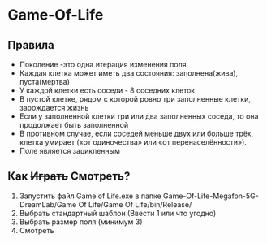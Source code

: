 # Game-Of-Life
## Правила
* Поколение -это одна итерация изменения поля
* Каждая клетка может иметь два состояния: заполнена(жива), пуста(мертва)
* У каждой клетки есть соседи - 8 соседних клеток
* В пустой клетке, рядом с которой ровно три заполненные клетки, зарождается жизнь
* Если у заполненной клетки три или два заполненных соседа, то она продолжает быть заполненной
* В противном случае, если соседей меньше двух или больше трёх, клетка умирает («от одиночества» или «от перенаселённости»).
* Поле является зацикленным

## Как ~~Играть~~ Смотреть?
1. Запустить файл Game of Life.exe в папке Game-Of-Life-Megafon-5G-DreamLab/Game Of Life/Game Of Life/bin/Release/
2. Выбрать стандартный шаблон (Ввести 1 или что угодно)
3. Выбрать размер поля (минимум 3)
4. Смотреть

